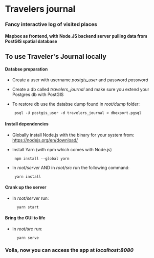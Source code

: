 # Travelers journal

### Fancy interactive log of visited places

#### Mapbox as frontend, with Node.JS backend server pulling data from PostGIS spatial database

## To use Traveler's Journal locally

#### Databse preparation

 - Create a user with username _postgis_user_ and password _password_ 
 - Create a db called _travelers_journal_ and make sure you extend your Postgres db with PostGIS
 - To restore db use the databse dump found in _root/dump_ folder:

	    psql -U postgis_user -d travelers_journal < dbexport.pgsql

#### Install dependencies

 - Globally install Node.js with the binary for your system from:
   https://nodejs.org/en/download/
   
   
 - Install Yarn (with npm which comes with Node.js)

        npm install --global yarn

 - In _root/server_ AND in _root/src_ run the following command:
        
        yarn install

#### Crank up the server

- In _root/server_ run:
        
        yarn start

#### Bring the GUI to life

- In _root/src_ run:

        yarn serve

### Voila, now you can access the app at _localhost:8080_
